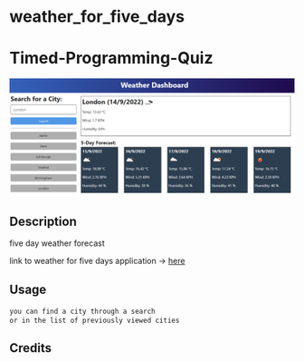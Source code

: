 # weather_for_five_days

# Timed-Programming-Quiz

![application screenshot](./assets/images/demo.png)

## Description
five day weather forecast

link to weather for five days application -> [here](https://khomych1004.github.io/weather_for_five_days/)

## Usage
```
you can find a city through a search
or in the list of previously viewed cities
```

## Credits
